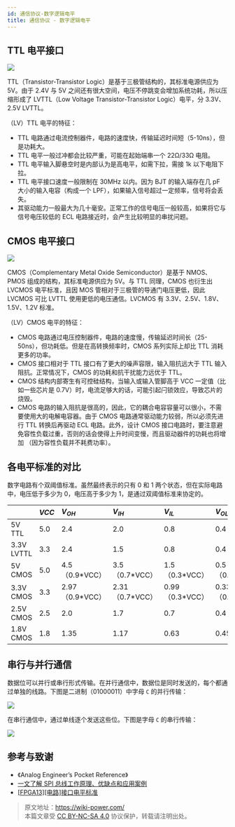 ```yaml
---
id: 通信协议-数字逻辑电平
title: 通信协议 - 数字逻辑电平
---
```


## TTL 电平接口

![](https://wiki-media-1253965369.cos.ap-guangzhou.myqcloud.com/img/20220505152445.png)

TTL（Transistor-Transistor Logic）是基于三极管结构的，其标准电源供应为 5V。由于 2.4V 与 5V 之间还有很大空间，电压不停跳变会增加系统功耗，所以压缩形成了 LVTTL（Low Voltage Transistor-Transistor Logic）电平，分 3.3V、2.5V LVTTL。

（LV）TTL 电平的特征：

- TTL 电路通过电流控制器件，电路的速度快，传输延迟时间短（5-10ns），但是功耗大。
- TTL 电平一般过冲都会比较严重，可能在起始端串一个 22Ω/33Ω 电阻。
- TTL 电平输入脚悬空时是内部认为是高电平，如需下拉，需接 1k 以下电阻下拉。
- TTL 电平接口速度一般限制在 30MHz 以内。因为 BJT 的输入端存在几 pF 大小的输入电容（构成一个 LPF），如果输入信号超过一定频率，信号将会丢失。
- 其驱动能力一般最大为几十毫安。正常工作的信号电压一般较高，如果将它与信号电压较低的 ECL 电路接近时，会产生比较明显的串扰问题。

## CMOS 电平接口

![](https://wiki-media-1253965369.cos.ap-guangzhou.myqcloud.com/img/20220505154222.png)

CMOS（Complementary Metal Oxide Semiconductor）是基于 NMOS、PMOS 组成的结构，其标准电源供应为 5V。与 TTL 同理，CMOS 也衍生出 LVCMOS 电平标准，且因 MOS 管相对于三极管的导通门电压更低，因此 LVCMOS 可比 LVTTL 使用更低的电压通信。LVCMOS 有 3.3V、2.5V、1.8V、1.5V、1.2V 标准。

（LV）CMOS 电平的特征：

- CMOS 电路通过电压控制器件，电路的速度慢，传输延迟时间长（25-50ns），但功耗低。但是在高转换频率时，CMOS 系列实际上却比 TTL 消耗更多的功率。
- CMOS 接口相对于 TTL 接口有了更大的噪声容限，输入阻抗远大于 TTL 输入阻抗。正常情况下，CMOS 的功耗和抗干扰能力远优于 TTL。
- CMOS 结构内部寄生有可控硅结构，当输入或输入管脚高于 VCC 一定值（比如一些芯片是 0.7V）时，电流足够大的话，可能引起闩锁效应，导致芯片的烧毁。
- CMOS 电路的输入阻抗是很高的，因此，它的耦合电容容量可以很小，不需要使用大的电解电容器。由于 CMOS 电路通常驱动能力较弱，所以必须先进行 TTL 转换后再驱动 ECL 电路。此外，设计 CMOS 接口电路时，要注意避免容性负载过重，否则的话会使得上升时间变慢，而且驱动器件的功耗也将增加 （因为容性负载并不耗费功率）。

## 各电平标准的对比

数字电路有个双阈值标准。虽然最终表示的只有 0 和 1 两个状态，但在实际电路中，电压低于多少为 0，电压高于多少为 1，是通过双阈值标准来协定的。

|            | $VCC$ | $V_{OH}$         | $V_{IH}$         | $V_{IL}$         | $V_{OL}$         | $GND$ |
| :--------- | :---- | :--------------- | :--------------- | :--------------- | :--------------- | :---- |
| 5V TTL     | 5.0   | 2.4              | 2.0              | 0.8              | 0.4              | 0.0   |
| 3.3V LVTTL | 3.3   | 2.4              | 1.5              | 0.8              | 0.4              | 0.0   |
| 5V CMOS    | 5.0   | 4.5（0.9\*VCC）  | 3.5（0.7\*VCC）  | 1.5（0.3\*VCC）  | 0.5（0.1\*VCC）  | 0.0   |
| 3.3V CMOS  | 3.3   | 2.97（0.9\*VCC） | 2.31（0.7\*VCC） | 0.99（0.3\*VCC） | 0.33（0.1\*VCC） | 0.0   |
| 2.5V CMOS  | 2.5   | 2.0              | 1.7              | 0.7              | 0.4              | 0.0   |
| 1.8V CMOS  | 1.8   | 1.35             | 1.17             | 0.63             | 0.45             | 0.0   |

## 串行与并行通信

数据位可以并行或串行形式传输。在并行通信中，数据位是同时发送的，每个都通过单独的线路。下图是二进制（01000011）中字母 `C` 的并行传输：

![](https://wiki-media-1253965369.cos.ap-guangzhou.myqcloud.com/img/20211109095630.png)

在串行通信中，通过单线逐个发送这些位。下图是字母 `C` 的串行传输：

![](https://wiki-media-1253965369.cos.ap-guangzhou.myqcloud.com/img/20211109095718.png)

## 参考与致谢

- 《Analog Engineer’s Pocket Reference》
- [一文了解 SPI 总线工作原理、优缺点和应用案例](http://news.eeworld.com.cn/qrs/ic470019.html)
- [[FPGA13][电路]接口电平标准](https://zhenhuizhang.tk/post/fpga13jie-kou-dian-ping-biao-zhun/)

> 原文地址：<https://wiki-power.com/>  
> 本篇文章受 [CC BY-NC-SA 4.0](https://creativecommons.org/licenses/by/4.0/deed.zh) 协议保护，转载请注明出处。

